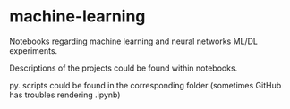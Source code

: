# machine-learning
Notebooks regarding machine learning and neural networks
ML/DL experiments.

Descriptions of the projects could be found within notebooks.

py. scripts could be found in the corresponding folder (sometimes GitHub has troubles rendering .ipynb)
